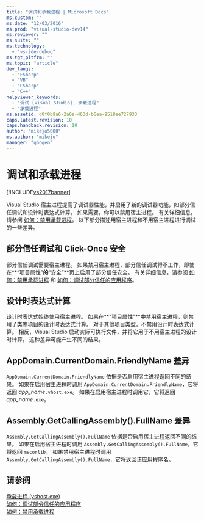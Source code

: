 ```yaml
---
title: "调试和承载进程 | Microsoft Docs"
ms.custom: ""
ms.date: "12/03/2016"
ms.prod: "visual-studio-dev14"
ms.reviewer: ""
ms.suite: ""
ms.technology: 
  - "vs-ide-debug"
ms.tgt_pltfrm: ""
ms.topic: "article"
dev_langs: 
  - "FSharp"
  - "VB"
  - "CSharp"
  - "C++"
helpviewer_keywords: 
  - "调试 [Visual Studio], 承载进程"
  - "承载进程"
ms.assetid: d0f0b9a6-2a6e-463d-b6ea-9518ee727933
caps.latest.revision: 10
caps.handback.revision: 10
author: "mikejo5000"
ms.author: "mikejo"
manager: "ghogen"
---
```

# 调试和承载进程
[!INCLUDE[vs2017banner](../code-quality/includes/vs2017banner.md)]

Visual Studio 宿主进程提高了调试器性能，并启用了新的调试器功能，如部分信任调试和设计时表达式计算。 如果需要，你可以禁用宿主进程。 有关详细信息，请参阅 [如何：禁用承载进程](../ide/how-to-disable-the-hosting-process.md)。 以下部分描述用宿主进程和不用宿主进程进行调试的一些差异。  
  
## 部分信任调试和 Click\-Once 安全  
 部分信任调试需要宿主进程。 如果禁用宿主进程，部分信任调试将不工作，即使在**“项目属性”**的**“安全”**页上启用了部分信任安全。 有关详细信息，请参阅 [如何：禁用承载进程](../ide/how-to-disable-the-hosting-process.md) 和 [如何：调试部分信任的应用程序](../debugger/how-to-debug-a-partial-trust-application.md)。  
  
## 设计时表达式计算  
 设计时表达式始终使用宿主进程。 如果在**“项目属性”**中禁用宿主进程，则禁用了类库项目的设计时表达式计算。 对于其他项目类型，不禁用设计时表达式计算。 相反，Visual Studio 启动实际可执行文件，并将它用于不用宿主进程的设计时计算。 这种差异可能产生不同的结果。  
  
## AppDomain.CurrentDomain.FriendlyName 差异  
 `AppDomain.CurrentDomain.FriendlyName` 依据是否启用宿主进程返回不同的结果。 如果在启用宿主进程时调用 `AppDomain.CurrentDomain.FriendlyName`，它将返回 *app\_name*`.vhost.exe`。 如果在启用宿主进程时调用它，它将返回 *app\_name*`.exe`。  
  
## Assembly.GetCallingAssembly\(\).FullName 差异  
 `Assembly.GetCallingAssembly().FullName` 依据是否启用宿主进程返回不同的结果。 如果在启用宿主进程时调用 `Assembly.GetCallingAssembly().FullName`，它将返回 `mscorlib`。 如果禁用宿主进程时调用 `Assembly.GetCallingAssembly().FullName`，它将返回该应用程序名。  
  
## 请参阅  
 [承载进程 \(vshost.exe\)](../ide/hosting-process-vshost-exe.md)   
 [如何：调试部分信任的应用程序](../debugger/how-to-debug-a-partial-trust-application.md)   
 [如何：禁用承载进程](../ide/how-to-disable-the-hosting-process.md)